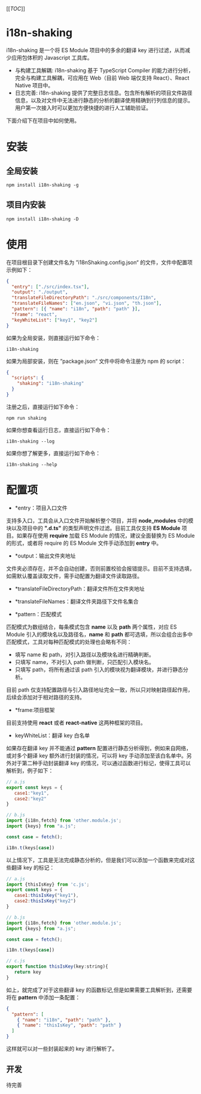 [[_TOC_]]

# i18n-shaking

i18n-shaking 是一个将 ES Module 项目中的多余的翻译 key 进行过滤，从而减少应用包体积的 Javascript 工具库。

- 与构建工具解耦: i18n-shaking 基于 TypeScript Compiler 的能力进行分析，完全与构建工具解耦，可应用在 Web（目前 Web 端仅支持 React）、React Native 项目中。
- 日志完善: i18n-shaking 提供了完整日志信息。包含所有解析的项目文件路径信息，以及对文件中无法进行静态的分析的翻译使用精确到行列信息的提示。用户第一次接入时可以更加方便快捷的进行人工辅助验证。

下面介绍下在项目中如何使用。

# 安装

## 全局安装

```
npm install i18n-shaking -g
```

## 项目内安装

```
npm install i18n-shaking -D
```

# 使用

在项目根目录下创建文件名为 ”i18nShaking.config.json“ 的文件，文件中配置项示例如下：

```json
{
  "entry": ["./src/index.tsx"],
  "output": "./output",
  "translateFileDirectoryPath": "./src/components/I18n",
  "translateFileNames": ["en.json", "vi.json", "th.json"],
  "pattern": [{ "name": "i18n", "path": "path" }],
  "frame": "react",
  "keyWhiteList": ["key1", "key2"]
}
```

如果为全局安装，则直接运行如下命令：

```
i18n-shaking
```

如果为局部安装，则在 ”package.json“ 文件中将命令注册为 npm 的 script：

```json
{
  "scripts": {
    "shaking": "i18n-shaking"
  }
}
```

注册之后，直接运行如下命令：

```
npm run shaking
```

如果你想查看运行日志，直接运行如下命令：

```
i18n-shaking --log
```

如果你想了解更多，直接运行如下命令：

```
i18n-shaking --help
```

# 配置项

- \*entry：项目入口文件

支持多入口，工具会从入口文件开始解析整个项目，并将 **node_modules** 中的模块以及项目中的 **".d.ts"** 的类型声明文件过滤。目前工具仅支持 **ES Module** 项目。如果存在使用 **require** 加载 ES Module 的情况，建议全面替换为 ES Module 的形式，或者将 require 的 ES Module 文件手动添加到 **entry** 中。

- \*output：输出文件夹地址

文件夹必须存在，并不会自动创建，否则前置校验会报错提示。目前不支持选填，如需默认覆盖读取文件，需手动配置为翻译文件读取路径。

- \*translateFileDirectoryPath：翻译文件所在文件夹地址

- \*translateFileNames：翻译文件夹路径下文件名集合

- \*pattern：匹配模式

匹配模式为数组结合，每条模式包含 **name** 以及 **path** 两个属性，对应 ES Module 引入的模块名以及路径名，**name** 和 **path** 都可选填，所以会组合出多中匹配模式，工具对每种匹配模式的处理也会略有不同：

- 填写 name 和 path，对引入路径以及模块名进行精确判断。
- 只填写 name，不对引入 path 做判断，只匹配引入模块名。
- 只填写 path，将所有通过该 path 引入的模块视为翻译模块，并进行静态分析。

目前 path 仅支持配置路径与引入路径地址完全一致，所以只对映射路径起作用，后续会添加对于相对路径的支持。

- \*frame:项目框架

目前支持使用 **react** 或者 **react-native** 这两种框架的项目。

- keyWhiteList：翻译 key 白名单

如果存在翻译 key 并不能通过 **pattern** 配置进行静态分析得到，例如来自网络，或对多个翻译 key 额外进行封装的情况，可以将 key 手动添加至该白名单中。另外对于第二种手动封装翻译 key 的情况，可以通过函数进行标记，使得工具可以解析到，例子如下：

```javascript
// a.js
export const keys = {
   case1:"key1",
   case2:"key2"
}

// b.js
import {i18n,fetch} from 'other.module.js';
import {keys} from "a.js";

const case = fetch();

i18n.t(keys[case])
```

以上情况下，工具是无法完成静态分析的，但是我们可以添加一个函数来完成对这些翻译 key 的标记：

```javascript
// a.js
import {thisIsKey} from 'c.js';
export const keys = {
   case1:thisIsKey("key1"),
   case2:thisIsKey("key2")
}

// b.js
import {i18n,fetch} from 'other.module.js';
import {keys} from "a.js";

const case = fetch();

i18n.t(keys[case])

// c.js
export function thisIsKey(key:string){
   return key
}
```

如上，就完成了对于这些翻译 key 的函数标记,但是如果需要工具解析到，还需要将在 **pattern** 中添加一条配置：

```json
{
  "pattern": [
    { "name": "i18n", "path": "path" },
    { "name": "thisIsKey", "path": "path" }
  ]
}
```

这样就可以对一些封装起来的 key 进行解析了。

## 开发

待完善

